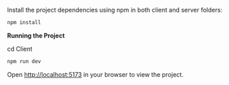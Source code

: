
Install the project dependencies using npm in both client and server folders:

```bash
npm install
```

**Running the Project**

cd Client
   ```bash
   npm run dev
   ```

Open [http://localhost:5173](http://localhost:5173) in your browser to view the project.

